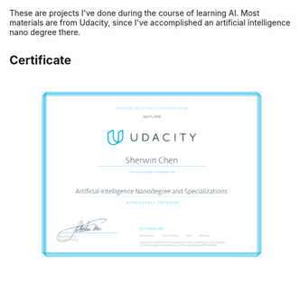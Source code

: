 These are projects I've done during the course of learning AI. Most materials are from Udacity, since I've accomplished an artificial intelligence nano degree there.

## Certificate

<p align="center">
<img src="/AIND.pdf" alt="CPC algorithm" height="350">
</p>